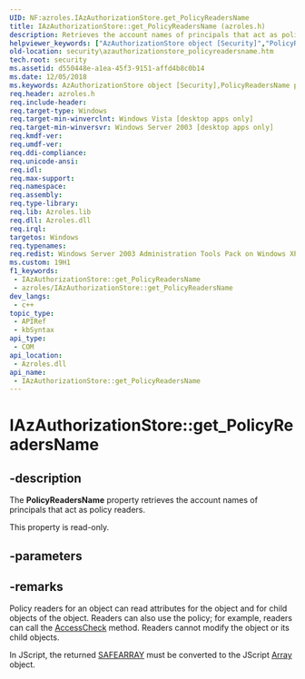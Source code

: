 ```yaml
---
UID: NF:azroles.IAzAuthorizationStore.get_PolicyReadersName
title: IAzAuthorizationStore::get_PolicyReadersName (azroles.h)
description: Retrieves the account names of principals that act as policy readers.
helpviewer_keywords: ["AzAuthorizationStore object [Security]","PolicyReadersName property","IAzAuthorizationStore interface [Security]","PolicyReadersName property","IAzAuthorizationStore.PolicyReadersName","IAzAuthorizationStore.get_PolicyReadersName","IAzAuthorizationStore::PolicyReadersName","IAzAuthorizationStore::get_PolicyReadersName","PolicyReadersName property [Security]","PolicyReadersName property [Security]","AzAuthorizationStore object","PolicyReadersName property [Security]","IAzAuthorizationStore interface","azroles/IAzAuthorizationStore::PolicyReadersName","azroles/IAzAuthorizationStore::get_PolicyReadersName","get_PolicyReadersName","security.azauthorizationstore_policyreadersname"]
old-location: security\azauthorizationstore_policyreadersname.htm
tech.root: security
ms.assetid: d550448e-a1ea-45f3-9151-affd4b8c0b14
ms.date: 12/05/2018
ms.keywords: AzAuthorizationStore object [Security],PolicyReadersName property, IAzAuthorizationStore interface [Security],PolicyReadersName property, IAzAuthorizationStore.PolicyReadersName, IAzAuthorizationStore.get_PolicyReadersName, IAzAuthorizationStore::PolicyReadersName, IAzAuthorizationStore::get_PolicyReadersName, PolicyReadersName property [Security], PolicyReadersName property [Security],AzAuthorizationStore object, PolicyReadersName property [Security],IAzAuthorizationStore interface, azroles/IAzAuthorizationStore::PolicyReadersName, azroles/IAzAuthorizationStore::get_PolicyReadersName, get_PolicyReadersName, security.azauthorizationstore_policyreadersname
req.header: azroles.h
req.include-header: 
req.target-type: Windows
req.target-min-winverclnt: Windows Vista [desktop apps only]
req.target-min-winversvr: Windows Server 2003 [desktop apps only]
req.kmdf-ver: 
req.umdf-ver: 
req.ddi-compliance: 
req.unicode-ansi: 
req.idl: 
req.max-support: 
req.namespace: 
req.assembly: 
req.type-library: 
req.lib: Azroles.lib
req.dll: Azroles.dll
req.irql: 
targetos: Windows
req.typenames: 
req.redist: Windows Server 2003 Administration Tools Pack on Windows XP
ms.custom: 19H1
f1_keywords:
 - IAzAuthorizationStore::get_PolicyReadersName
 - azroles/IAzAuthorizationStore::get_PolicyReadersName
dev_langs:
 - c++
topic_type:
 - APIRef
 - kbSyntax
api_type:
 - COM
api_location:
 - Azroles.dll
api_name:
 - IAzAuthorizationStore::get_PolicyReadersName
---
```


# IAzAuthorizationStore::get_PolicyReadersName


## -description

The <b>PolicyReadersName</b> property retrieves the account names of principals that act as policy readers.

This property is read-only.

## -parameters

## -remarks

Policy readers for an object can read attributes for the object and for child objects of the object. Readers can also  use the policy; for example, readers can call the <a href="/windows/desktop/api/azroles/nf-azroles-iazclientcontext-accesscheck">AccessCheck</a> method. Readers cannot modify the object or its child objects.

In  JScript, the returned <a href="/windows/desktop/api/oaidl/ns-oaidl-safearray">SAFEARRAY</a> must be converted to the JScript <a href="/scripting/javascript/reference/array-object-javascript">Array</a> object.

